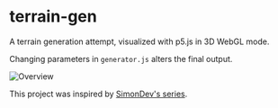 # terrain-gen

A terrain generation attempt, visualized with p5.js in 3D WebGL mode.

Changing parameters in `generator.js` alters the final output.

![Overview](https://i.imgur.com/IUiWJ1v.jpg)

This project was inspired by [SimonDev's series](https://www.youtube.com/watch?v=hHGshzIXFWY&list=PLRL3Z3lpLmH3PNGZuDNf2WXnLTHpN9hXy).